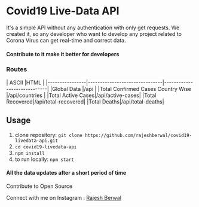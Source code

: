 # Covid19 Live-Data API

It's a simple API without any authentication with only get requests. We created it, so any developer who want to develop any project related to Corona Virus can get real-time and correct data.

#### Contribute to it make it better for developers

### Routes

|       ASCII                          |HTML                         |
|----------------|-------------------------------|-----------------------------|
|Global Data            |/api         |
|Total Confirmed Cases Country Wise           |/api/countries         |
|Total Active Cases|/api/active-cases|
|Total Recovered|/api/total-recovered|
|Total Deaths|/api/total-deaths|

## Usage

1. clone repository: `git clone https://github.com/rajeshberwal/covid19-livedata-api.git`
2. `cd covid19-livedata-api`
3. `npm install`
4. to run locally: `npm start`

#### All the data updates after a short period of time

Contribute to Open Source

Connect with me on Instagram : [Rajesh Berwal](https://www.instagram.com/imrajeshberwal/)